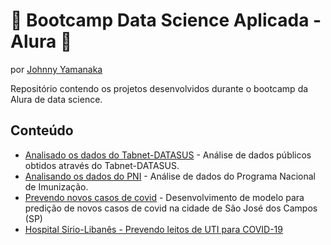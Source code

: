 # :book: Bootcamp Data Science Aplicada - Alura :book:
por [Johnny Yamanaka]((https://www.linkedin.com/in/johnny-yamanaka/))

Repositório contendo os projetos desenvolvidos durante o bootcamp da Alura de data science.

## Conteúdo
* [Analisado os dados do Tabnet-DATASUS](analisando-dados-tabnet) - Análise de dados públicos obtidos através do Tabnet-DATASUS.
* [Analisando os dados do PNI](analisando-dados-pni) - Análise de dados do Programa Nacional de Imunização.
* [Prevendo novos casos de covid](dados-covid-brasil-io) - Desenvolvimento de modelo para predição de novos casos de covid na cidade de São José dos Campos (SP)
* [Hospital Sírio-Libanês - Prevendo leitos de UTI para COVID-19](uti-sirio-libanes)